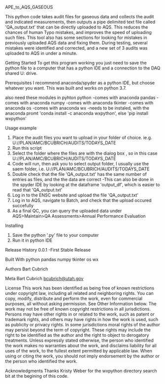 APE_to_AQS_GASEOUS

This python code takes audit files for gaseous data and collects the audit and indicated measurements, then outputs a pipe delimited text file called 'QA_output.txt' that can be directly uploaded to AQS.
This reduces the chances of human Typo mistakes, and improves the speed of uploading such files. This tool also has some sections for looking for mistakes in previously uploaded AQS data and fixing them.
During testing, several mistakes were identified and corrected, and a new set of 3 audits was uploaded to AQS in under a minute.


Getting Started
To get this program working you just need to save the python file to a computer that has a python IDE and a connection to the DAQ shared U: drive.

Prerequisites
I recommend anaconda/spyder as a python IDE, but choose whatever you want. This was built and works on python 3.7.

also need these modules in pyhton
python -comes with anaconda
pandas -comes with anaconda
numpy  -comes with anaconda
tkinter -comes with anaconda
os      -comes with anaconda
wx      -needs to be instaled, with the anaconda promt 'conda install -c anaconda wxpython', else  'pip install wxpython'

Usage example
1. Place the audit files you want to upload in your folder of choice. ie.g. U://PLAN/AMC/BCUBRICH/AUDITS/TODAYS_DATE 
2. Run this script
3. Select the folder where the files are with the dialog box , so in this case U://PLAN/AMC/BCUBRICH/AUDITS/TODAYS_DATE 
4. Code will run, then ask you to select output folder, I usually use the saem folder, i.e. U://PLAN/AMC/BCUBRICH/AUDITS/TODAYS_DATE 
5. Double check that the file 'QA_output.txt' has the same number of entries as files, and the the data are correct
     -This can also be done in the spyder IDE by looking at the dataframe 'output_df', which is easier to read that 'QA_output.txt'
6. Log in to the ENSC website and upload the file 'QA_output.txt'
7. Log in to AQS, navigate to Batch, and check that the upload occured succefully
8. As a final QC, you can query the uploaded data under AQS>Maintain>QA Assessments>Annual Performance Evaluation

Installing
1. Save the python '.py' file to your computer
2. Run it in python IDE

Release History
0.0.1
   -First Stable Release

Built With
python
pandas
numpy
tkinter
os
wx

Authors
Bart Cubrich


Meta
Bart Cubrich
bcubrich@utah.gov


License
This work has been identified as being free of known restrictions under copyright law, including all related and neighboring rights.
You can copy, modify, distribute and perform the work, even for commercial purposes, all without asking permission. See Other Information below.
The work may not be free of known copyright restrictions in all jurisdictions.
Persons may have other rights in or related to the work, such as patent or trademark rights, and others may have rights in how the work is used, such as publicity or privacy rights.
In some jurisdictions moral rights of the author may persist beyond the term of copyright. These rights may include the right to be identified as the author and the right to object to derogatory treatments.
Unless expressly stated otherwise, the person who identified the work makes no warranties about the work, and disclaims liability for all uses of the work, to the fullest extent permitted by applicable law.
When using or citing the work, you should not imply endorsement by the author or the person who identified the work.

Acknowledgments
Thanks Kristy Weber for the wxpython directory search bit at the begining of this code.
